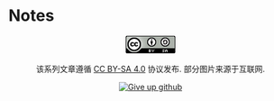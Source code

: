 # Notes

<div align="center">

![License](./assets/LICENSE.png)  

该系列文章遵循 [CC BY-SA 4.0] 协议发布. 部分图片来源于互联网.  

[<img src="https://sfconservancy.org/img/GiveUpGitHub.png" alt="Give up github" width="200"/>](https://sfconservancy.org/GiveUpGitHub/)

</div>

[CC BY-SA 4.0]: https://creativecommons.org/licenses/by-sa/4.0/deed.zh
